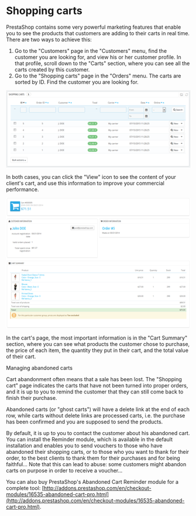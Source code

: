 # Shopping carts

PrestaShop contains some very powerful marketing features that enable you to see the products that customers are adding to their carts in real time. There are two ways to achieve this:

1. Go to the "Customers" page in the "Customers" menu, find the customer you are looking for, and view his or her customer profile. In that profile, scroll down to the "Carts" section, where you can see all the carts created by this customer.
2. Go to the "Shopping carts" page in the "Orders" menu. The carts are sorted by ID. Find the customer you are looking for.

![](<../../../.gitbook/assets/38469730 (3) (3).png>)

In both cases, you can click the "View" icon to see the content of your client's cart, and use this information to improve your commercial performance.

![](<../../../.gitbook/assets/23038782 (3) (1) (2).png>)

In the cart's page, the most important information is in the "Cart Summary" section, where you can see what products the customer chose to purchase, the price of each item, the quantity they put in their cart, and the total value of their cart.

Managing abandoned carts

Cart abandonment often means that a sale has been lost.  The "Shopping cart" page indicates the carts that have not been turned into proper orders, and it is up to you to remind the customer that they can still come back to finish their purchase.

Abandoned carts (or "ghost carts") will have a delete link at the end of each row, while carts without delete links are processed carts, i.e. the purchase has been confirmed and you are supposed to send the products.

By default, it is up to you to contact the customer about his abandoned cart. You can install the Reminder module, which is available in the default installation and enables you to send vouchers to those who have abandoned their shopping carts, or to those who you want to thank for their order, to the best clients to thank them for their purchases and for being faithful... Note that this can lead to abuse: some customers might abandon carts on purpose in order to receive a voucher...

&#x20;You can also buy PrestaShop's Abandoned Cart Reminder module for a complete tool: [http://addons.prestashop.com/en/checkout-modules/16535-abandoned-cart-pro.html](http://addons.prestashop.com/en/checkout-modules/16535-abandoned-cart-pro.html).
